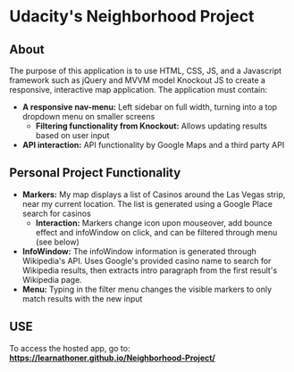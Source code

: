 # Udacity's Neighborhood Project

## About

The purpose of this application is to use HTML, CSS, JS, and a Javascript framework such as jQuery and MVVM model Knockout JS to create a responsive, interactive map application. The application must contain:
- **A responsive nav-menu:** Left sidebar on full width, turning into a top dropdown menu on smaller screens
  - **Filtering functionality from Knockout:** Allows updating results based on user input
- **API interaction:** API functionality by Google Maps and a third party API

## Personal Project Functionality

* **Markers:** My map displays a list of Casinos around the Las Vegas strip, near my current location. The list is generated using a Google Place search for casinos
  * **Interaction:** Markers change icon upon mouseover, add bounce effect and infoWindow on click, and can be filtered through menu (see below)
* **InfoWindow:** The infoWindow information is generated through Wikipedia's API. Uses Google's provided casino name to search for Wikipedia results, then extracts intro paragraph from the first result's Wikipedia page.
* **Menu:** Typing in the filter menu changes the visible markers to only match results with the new input

## USE

To access the hosted app, go to: **https://learnathoner.github.io/Neighborhood-Project/** 

